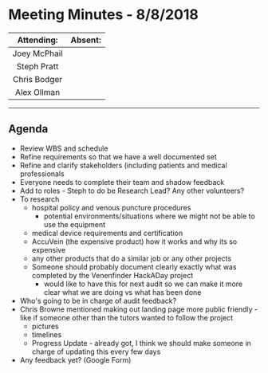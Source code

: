 # Meeting Minutes - 8/8/2018

| Attending: | Absent: |
| :---: | :---: |
| Joey McPhail | |
| Steph Pratt | |
| Chris Bodger | |
| Alex Ollman | |

---

## Agenda
* Review WBS and schedule
* Refine requirements so that we have a well documented set
* Refine and clarify stakeholders (including patients and medical professionals
* Everyone needs to complete their team and shadow feedback
* Add to roles - Steph to do be Research Lead? Any other volunteers?
* To research 
  * hospital policy and venous puncture procedures
    * potential environments/situations where we might not be able to use the equipment
  * medical device requirements and certification
  * AccuVein (the expensive product) how it works and why its so expensive
  * any other products that do a similar job or any other projects
  * Someone should probably document clearly exactly what was completed by the Venenfinder HackADay project
    * would like to have this for next audit so we can make it more clear what we are doing vs what has been done
* Who's going to be in charge of audit feedback?
* Chris Browne mentioned making out landing page more public friendly - like if someone other than the tutors wanted to follow the project
  * pictures
  * timelines
  * Progress Update - already got, I think we should make someone in charge of updating this every few days
* Any feedback yet? (Google Form)

